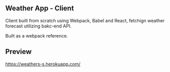 ## Weather App - Client

Client built from scratch using Webpack, Babel and React, fetchign weather forecast utilizing bakc-end API.

Built as a webpack reference.

## Preview

https://weathers-s.herokuapp.com/

